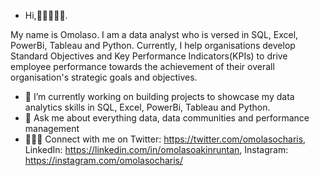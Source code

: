 - Hi,👋🏾👩🏾‍💻.

My name is Omolaso. I am a data analyst who is versed in SQL, Excel, PowerBi, Tableau and Python. Currently, I help organisations develop Standard Objectives and Key Performance Indicators(KPIs) to drive employee performance towards the achievement of their overall organisation's strategic goals and objectives.
 
- 🔭 I’m currently working on building projects to showcase my data analytics skills in SQL, Excel, PowerBi, Tableau and Python.
- 💬 Ask me about everything data, data communities and performance management 
- 👩🏾‍💻 Connect with me on Twitter: https://twitter.com/omolasocharis, LinkedIn: https://linkedin.com/in/omolasoakinruntan, Instagram: https://instagram.com/omolasocharis/
